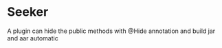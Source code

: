# Seeker
A plugin can hide the public methods with @Hide annotation and build jar and aar automatic
